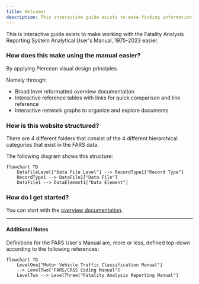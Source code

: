 ```yaml
---
title: Welcome!
description: This interactive guide exists to make finding information in the FARS Analytical User's Manual easier.
---
```


This is interactive guide exists to make working with the Fatality Analysis Reporting System Analytical User's Manual, 1975-2023 easier. 
### How does this make using the manual easier?

By applying Piercean visual design principles. 

Namely through:
- Broad level reformatted overview documentation
- Interactive reference tables with links for quick comparison and link reference
- Interactive network graphs to organize and explore documents

### How is this website structured?

There are 4 different folders that consist of the 4 different hierarchical categories that exist in the FARS data.

The following diagram shows this structure:

```mermaid
flowchart TD
    DataFileLevel["Data File Level"] --> RecordType1["Record Type"]
    RecordType1 --> DataFile1["Data File"]
    DataFile1 --> DataElement1["Data Element"]
```



### How do I get started?

You can start with the [overview documentation](overview-doc.md).

---
#### Additional Notes

Definitions for the FARS User's Manual are, more or less, defined top-down according to the following references:

```mermaid
flowchart TD
    LevelOne["Motor Vehicle Traffic Classification Manual"]
    --> LevelTwo["FARS/CRSS Coding Manual"]
    LevelTwo --> LevelThree["Fatality Analysis Reporting Manual"]
```


